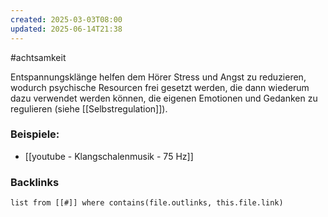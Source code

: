 ```yaml
---
created: 2025-03-03T08:00
updated: 2025-06-14T21:38
---
```

#achtsamkeit 

Entspannungsklänge helfen dem Hörer Stress und Angst zu reduzieren, wodurch psychische Resourcen frei gesetzt werden, die dann wiederum dazu verwendet werden können, die eigenen Emotionen und Gedanken zu regulieren (siehe [[Selbstregulation]]). 

### Beispiele:
- [[youtube - Klangschalenmusik - 75 Hz]]

### Backlinks
```dataview 
list from [[#]] where contains(file.outlinks, this.file.link)
```

